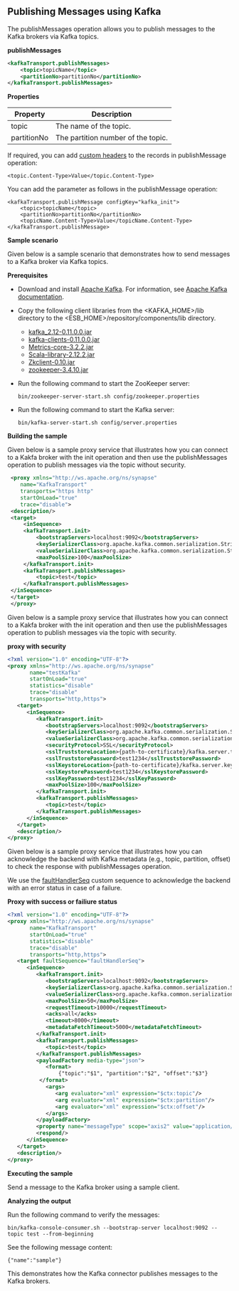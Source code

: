 ## Publishing Messages using Kafka

The publishMessages operation allows you to publish messages to the Kafka brokers via Kafka topics.

**publishMessages**
````xml
<kafkaTransport.publishMessages>
    <topic>topicName</topic>
    <partitionNo>partitionNo</partitionNo>
</kafkaTransport.publishMessages>
````

**Properties**

| Property        | Description |
| ------------- |-------------|
| topic    | The name of the topic. |
| partitionNo      | The partition number of the topic. |

If required, you can add [custom headers](https://cwiki.apache.org/confluence/display/KAFKA/A+Case+for+Kafka+Headers) to the records in publishMessage operation:

````
<topic.Content-Type>Value</topic.Content-Type>
````
You can add the parameter as follows in the publishMessage operation:

````
<kafkaTransport.publishMessage configKey="kafka_init">
    <topic>topicName</topic>
    <partitionNo>partitionNo</partitionNo>
    <topicName.Content-Type>Value</topicName.Content-Type>
</kafkaTransport.publishMessage>
````

**Sample scenario**

Given below is a sample scenario that demonstrates how to send messages to a Kafka broker via Kafka topics.

**Prerequisites**

* Download and install [Apache Kafka](http://kafka.apache.org/downloads.html). For information, see [Apache Kafka
 documentation](http://kafka.apache.org/documentation.html).

* Copy the following client libraries from the <KAFKA_HOME>/lib directory to the <ESB_HOME>/repository/components/lib 
directory.

    * [kafka_2.12-0.11.0.0.jar](https://mvnrepository.com/artifact/org.apache.kafka/kafka_2.12/0.11.0.0)
    * [kafka-clients-0.11.0.0.jar](https://mvnrepository.com/artifact/org.apache.kafka/kafka-clients/0.11.0.0)
    * [Metrics-core-3.2.2.jar](https://mvnrepository.com/artifact/io.dropwizard.metrics/metrics-core/3.2.2)
    * [Scala-library-2.12.2.jar](https://mvnrepository.com/artifact/org.scala-lang/scala-library/2.12.2)
    * [Zkclient-0.10.jar](https://mvnrepository.com/artifact/com.101tec/zkclient/0.10)
    * [zookeeper-3.4.10.jar](https://mvnrepository.com/artifact/org.apache.zookeeper/zookeeper/3.4.10)

* Run the following command to start the ZooKeeper server:

    ````
    bin/zookeeper-server-start.sh config/zookeeper.properties
    ````

* Run the following command to start the Kafka server:
    ````
    bin/kafka-server-start.sh config/server.properties
    ````

**Building the sample**

Given below is a sample proxy service that illustrates how you can connect to a Kakfa broker with the init operation and then use the publishMessages operation to publish messages via the topic without security.

   ````xml
    <proxy xmlns="http://ws.apache.org/ns/synapse"
       name="KafkaTransport"
       transports="https http"
       startOnLoad="true"
       trace="disable">
    <description/>
    <target>
        <inSequence>
        <kafkaTransport.init>
            <bootstrapServers>localhost:9092</bootstrapServers>
            <keySerializerClass>org.apache.kafka.common.serialization.StringSerializer</keySerializerClass>                                                                                             
            <valueSerializerClass>org.apache.kafka.common.serialization.StringSerializer</valueSerializerClass>
            <maxPoolSize>100</maxPoolSize>                                                                                      
        </kafkaTransport.init>
        <kafkaTransport.publishMessages>
            <topic>test</topic>
        </kafkaTransport.publishMessages>
    </inSequence>
    </target>
    </proxy>
  ````
Given below is a sample proxy service that illustrates how you can connect to a Kakfa broker with the init operation and then use the publishMessages operation to publish messages via the topic with security.

**proxy with security**

````xml
<?xml version="1.0" encoding="UTF-8"?>
<proxy xmlns="http://ws.apache.org/ns/synapse"
       name="testKafka"
       startOnLoad="true"
       statistics="disable"
       trace="disable"
       transports="http,https">
   <target>
      <inSequence>
         <kafkaTransport.init>
            <bootstrapServers>localhost:9092</bootstrapServers>
            <keySerializerClass>org.apache.kafka.common.serialization.StringSerializer</keySerializerClass>
            <valueSerializerClass>org.apache.kafka.common.serialization.StringSerializer</valueSerializerClass>
            <securityProtocol>SSL</securityProtocol>
            <sslTruststoreLocation>{path-to-certificate}/kafka.server.truststore.jks</sslTruststoreLocation>
            <sslTruststorePassword>test1234</sslTruststorePassword>
            <sslKeystoreLocation>{path-to-certificate}/kafka.server.keystore.jks</sslKeystoreLocation>
            <sslKeystorePassword>test1234</sslKeystorePassword>
            <sslKeyPassword>test1234</sslKeyPassword>
            <maxPoolSize>100</maxPoolSize>
         </kafkaTransport.init>
         <kafkaTransport.publishMessages>
            <topic>test</topic>
         </kafkaTransport.publishMessages>
      </inSequence>
   </target>
   <description/>
</proxy>
````
Given below is a sample proxy service that illustrates how you can acknowledge the backend with Kafka metadata (e.g., topic, partition, offset) to check the response with publishMessages operation.

We use the [faultHandlerSeq](faulthandler.md) custom sequence to acknowledge the backend with an error status in case of a failure.

**Proxy with success or failiure status**
````xml
<?xml version="1.0" encoding="UTF-8"?>
<proxy xmlns="http://ws.apache.org/ns/synapse"
       name="KafkaTransport"
       startOnLoad="true"
       statistics="disable"
       trace="disable"
       transports="http,https">
   <target faultSequence="faultHandlerSeq">
      <inSequence>
         <kafkaTransport.init>
            <bootstrapServers>localhost:9092</bootstrapServers>
            <keySerializerClass>org.apache.kafka.common.serialization.StringSerializer</keySerializerClass>
            <valueSerializerClass>org.apache.kafka.common.serialization.StringSerializer</valueSerializerClass>
            <maxPoolSize>50</maxPoolSize>
            <requestTimeout>10000</requestTimeout>
            <acks>all</acks>
            <timeout>8000</timeout>
            <metadataFetchTimeout>5000</metadataFetchTimeout>
         </kafkaTransport.init>
         <kafkaTransport.publishMessages>
            <topic>test</topic>
         </kafkaTransport.publishMessages>
         <payloadFactory media-type="json">
            <format>
                {"topic":"$1", "partition":"$2", "offset":"$3"}
          </format>
            <args>
               <arg evaluator="xml" expression="$ctx:topic"/>
               <arg evaluator="xml" expression="$ctx:partition"/>
               <arg evaluator="xml" expression="$ctx:offset"/>
            </args>
         </payloadFactory>
         <property name="messageType" scope="axis2" value="application/json"/>
         <respond/>
      </inSequence>
   </target>
   <description/>
</proxy>
````

**Executing the sample**

Send a message to the Kafka broker using a sample client.

**Analyzing the output**

Run the following command to verify the messages:
````
bin/kafka-console-consumer.sh --bootstrap-server localhost:9092 --topic test --from-beginning
````
See the following message content:
````
{"name":"sample"}
````
This demonstrates how the Kafka connector publishes messages to the Kafka brokers.

